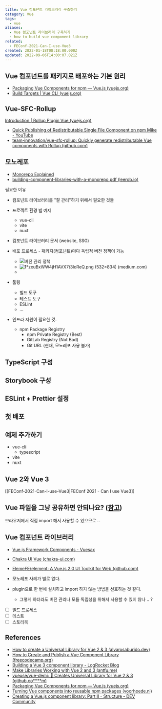 ```yaml
---
title: Vue 컴포넌트 라이브러리 구축하기
category: Vue
tags:
  - vue
aliases:
  - Vue 컴포넌트 라이브러리 구축하기
  - how to build vue component library
related:
  - FEConf-2021-Can-I-use-Vue3
created: 2022-01-18T08:18:00.000Z
updated: 2022-09-06T14:00:07.021Z
---
```


## Vue 컴포넌트를 패키지로 배포하는 기본 원리

- [Packaging Vue Components for npm — Vue.js (vuejs.org)](https://vuejs.org/v2/cookbook/packaging-sfc-for-npm.html)
- [Build Targets | Vue CLI (vuejs.org)](https://cli.vuejs.org/guide/build-targets.html#app)

## Vue-SFC-Rollup

[Introduction | Rollup Plugin Vue (vuejs.org)](https://rollup-plugin-vue.vuejs.org/)

- [Quick Publishing of Redistributable Single File Component on npm Mike - YouTube](https://www.youtube.com/watch?v=iDCt8DtJr3s)
- [team-innovation/vue-sfc-rollup: Quickly generate redistributable Vue components with Rollup (github.com)](https://github.com/team-innovation/vue-sfc-rollup)

## 모노레포

- [Monorepo Explained](https://monorepo.tools/)
- [building-component-libraries-with-a-monorepo.pdf (leerob.io)](https://leerob.io/building-component-libraries-with-a-monorepo.pdf)

필요한 이유

- 컴포넌트 라이브러리를 "잘 관리"하기 위해서 필요한 것들
- 프로젝트 환경 별 예제
  - vue-cli
  - vite
  - nuxt
- 컴포넌트 라이브러리 문서 (website, SSG)
- 배포 프로세스 - 패키지(컴포넌트)마다 독립적 버전 정책이 가능
  - ![버전 관리 정책](https://miro.medium.com/max/1225/1*roETPKX_0bKp3oOIVbNVIw.png)
  - ![1*zxuBxWW4jH1AVX7t3loReQ.png (532×834) (medium.com)](https://miro.medium.com/max/931/1*zxuBxWW4jH1AVX7t3loReQ.png)
  -
- 툴링

  - 빌드 도구
  - 테스트 도구
  - ESLint
  - ...

- 인프라 지원이 필요한 것.
  - npm Package Registry
    - npm Private Registry (Best)
    - GitLab Registry (Not Bad)
    - Git URL (현재, 모노레포 사용 불가)

## TypeScript 구성

## Storybook 구성

## ESLint + Prettier 설정

## 첫 배포

## 예제 추가하기

- vue-cli
  - typescript
- vite
- nuxt

## Vue 2와 Vue 3

[[FEConf-2021-Can-I-use-Vue3|FEConf 2021 - Can I use Vue3]]

## Vue 파일을 그냥 공유하면 안되나요? ([참고](https://kr.vuejs.org/v2/cookbook/packaging-sfc-for-npm.html#Can%E2%80%99t-I-Just-Share-vue-Files-Directly))

브라우저에서 직접 import 해서 사용할 수 있으므로 ..

## Vue 컴포넌트 라이브러리

- [Vue.js Framework Components - Vuesax](https://vuesax.com/)
- [Chakra UI Vue (chakra-ui.com)](https://vue.chakra-ui.com/getting-started)
- [ElemeFE/element: A Vue.js 2.0 UI Toolkit for Web (github.com)](https://github.com/ElemeFE/element)

- 모노레포 사례가 별로 없다.
- plugin으로 한 번에 설치하고 import 하지 않는 방법을 선호하는 것 같다.
  - 그렇게 하더라도 버전 관리나 모듈 독립성을 위해서 사용할 수 있지 않나 .. ?
- [ ] 빌드 프로세스
- [ ] 테스트
- [ ] 스토리북

## References

- [How to create a Universal Library for Vue 2 & 3 (alvarosaburido.dev)](https://alvarosaburido.dev/blog/how-to-create-an-universal-library-for-vue-2-3)
- [How to Create and Publish a Vue Component Library (freecodecamp.org)](https://www.freecodecamp.org/news/how-to-create-and-publish-a-vue-component-library/)
- [Building a Vue 3 component library - LogRocket Blog](https://blog.logrocket.com/building-vue-3-component-library/)
- [Make Libraries Working with Vue 2 and 3 (antfu.me)](https://antfu.me/posts/make-libraries-working-with-vue-2-and-3)
- [vueuse/vue-demi: 🎩 Creates Universal Library for Vue 2 & 3 (github.co\*\*\*\*m)](https://github.com/vueuse/vue-demi)
- [Packaging Vue Components for npm — Vue.js (vuejs.org)](https://vuejs.org/v2/cookbook/packaging-sfc-for-npm.html)
- [Turning Vue components into reusable npm packages (voorhoede.nl)](https://www.voorhoede.nl/en/blog/turning-vue-components-into-reusable-npm-packages/)
- [Creating a Vue.js component library: Part II - Structure - DEV Community](https://dev.to/siegerts/creating-a-vue-js-component-library-part-ii-structure-iph)
